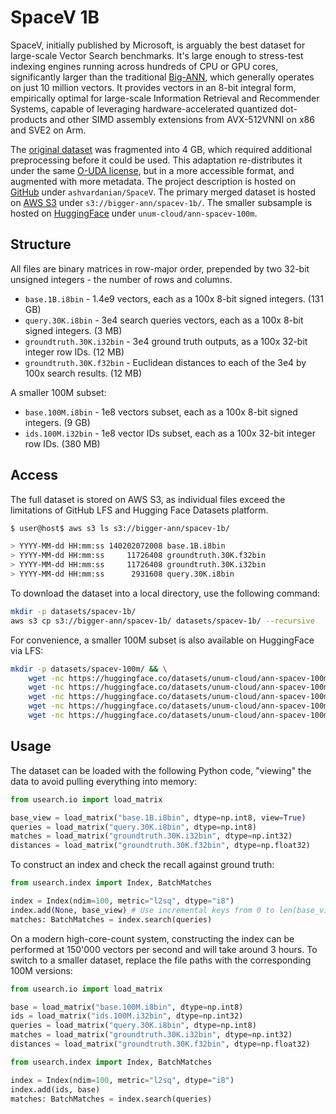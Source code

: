 # SpaceV 1B

SpaceV, initially published by Microsoft, is arguably the best dataset for large-scale Vector Search benchmarks.
It's large enough to stress-test indexing engines running across hundreds of CPU or GPU cores, significantly larger than the traditional [Big-ANN](https://big-ann-benchmarks.com/), which generally operates on just 10 million vectors.
It provides vectors in an 8-bit integral form, empirically optimal for large-scale Information Retrieval and Recommender Systems, capable of leveraging hardware-accelerated quantized dot-products and other SIMD assembly extensions from AVX-512VNNI on x86 and SVE2 on Arm.

The [original dataset](https://github.com/microsoft/SPTAG/tree/main/datasets/SPACEV1B) was fragmented into 4 GB, which required additional preprocessing before it could be used.
This adaptation re-distributes it under the same [O-UDA license](https://github.com/microsoft/SPTAG/blob/main/datasets/SPACEV1B/LICENSE), but in a more accessible format, and augmented with more metadata.
The project description is hosted on [GitHub](https://github.com/ashvardanian/SpaceV) under `ashvardanian/SpaceV`.
The primary merged dataset is hosted on [AWS S3](https://bigger-ann.s3.amazonaws.com/) under `s3://bigger-ann/spacev-1b/`.
The smaller subsample is hosted on [HuggingFace](https://huggingface.co/datasets/unum-cloud/ann-spacev-100m) under `unum-cloud/ann-spacev-100m`.

## Structure

All files are binary matrices in row-major order, prepended by two 32-bit unsigned integers - the number of rows and columns.

- `base.1B.i8bin` - 1.4e9 vectors, each as a 100x 8-bit signed integers. (131 GB)
- `query.30K.i8bin` - 3e4 search queries vectors, each as a 100x 8-bit signed integers. (3 MB)
- `groundtruth.30K.i32bin` - 3e4 ground truth outputs, as a 100x 32-bit integer row IDs. (12 MB)
- `groundtruth.30K.f32bin` - Euclidean distances to each of the 3e4 by 100x search results. (12 MB)

A smaller 100M subset:

- `base.100M.i8bin` - 1e8 vectors subset, each as a 100x 8-bit signed integers. (9 GB)
- `ids.100M.i32bin` - 1e8 vector IDs subset, each as a 100x 32-bit integer row IDs. (380 MB)

## Access

The full dataset is stored on AWS S3, as individual files exceed the limitations of GitHub LFS and Hugging Face Datasets platform.

```bash
$ user@host$ aws s3 ls s3://bigger-ann/spacev-1b/

> YYYY-MM-dd HH:mm:ss 140202072008 base.1B.i8bin
> YYYY-MM-dd HH:mm:ss     11726408 groundtruth.30K.f32bin
> YYYY-MM-dd HH:mm:ss     11726408 groundtruth.30K.i32bin
> YYYY-MM-dd HH:mm:ss      2931608 query.30K.i8bin
```

To download the dataset into a local directory, use the following command:

```bash
mkdir -p datasets/spacev-1b/
aws s3 cp s3://bigger-ann/spacev-1b/ datasets/spacev-1b/ --recursive
```

For convenience, a smaller 100M subset is also available on HuggingFace via LFS:

```bash
mkdir -p datasets/spacev-100m/ && \
    wget -nc https://huggingface.co/datasets/unum-cloud/ann-spacev-100m/resolve/main/ids.100m.i32bin -P datasets/spacev-100m/ &&
    wget -nc https://huggingface.co/datasets/unum-cloud/ann-spacev-100m/resolve/main/base.100m.i8bin -P datasets/spacev-100m/ &&
    wget -nc https://huggingface.co/datasets/unum-cloud/ann-spacev-100m/resolve/main/query.30K.i8bin -P datasets/spacev-100m/ &&
    wget -nc https://huggingface.co/datasets/unum-cloud/ann-spacev-100m/resolve/main/groundtruth.30K.i32bin -P datasets/spacev-100m/ &&
    wget -nc https://huggingface.co/datasets/unum-cloud/ann-spacev-100m/resolve/main/groundtruth.30K.f32bin -P datasets/spacev-100m/
```

## Usage

The dataset can be loaded with the following Python code, "viewing" the data to avoid pulling everything into memory:

```python
from usearch.io import load_matrix

base_view = load_matrix("base.1B.i8bin", dtype=np.int8, view=True)
queries = load_matrix("query.30K.i8bin", dtype=np.int8)
matches = load_matrix("groundtruth.30K.i32bin", dtype=np.int32)
distances = load_matrix("groundtruth.30K.f32bin", dtype=np.float32)
```

To construct an index and check the recall against ground truth:

```python
from usearch.index import Index, BatchMatches

index = Index(ndim=100, metric="l2sq", dtype="i8")
index.add(None, base_view) # Use incremental keys from 0 to len(base_view)
matches: BatchMatches = index.search(queries)
```

On a modern high-core-count system, constructing the index can be performed at 150'000 vectors per second and will take around 3 hours.
To switch to a smaller dataset, replace the file paths with the corresponding 100M versions:

```python
from usearch.io import load_matrix

base = load_matrix("base.100M.i8bin", dtype=np.int8)
ids = load_matrix("ids.100M.i32bin", dtype=np.int32)
queries = load_matrix("query.30K.i8bin", dtype=np.int8)
matches = load_matrix("groundtruth.30K.i32bin", dtype=np.int32)
distances = load_matrix("groundtruth.30K.f32bin", dtype=np.float32)

from usearch.index import Index, BatchMatches

index = Index(ndim=100, metric="l2sq", dtype="i8")
index.add(ids, base)
matches: BatchMatches = index.search(queries)
```
